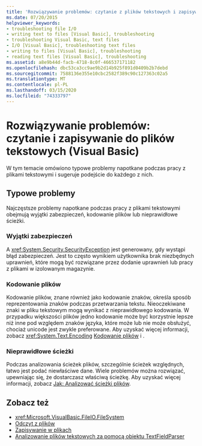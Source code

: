 ```yaml
---
title: 'Rozwiązywanie problemów: czytanie z plików tekstowych i zapisywanie ich'
ms.date: 07/20/2015
helpviewer_keywords:
- troubleshooting file I/O
- writing text to files [Visual Basic], troubleshooting
- troubleshooting Visual Basic, text files
- I/O [Visual Basic], troubleshooting text files
- writing to files [Visual Basic], troubleshooting
- reading text files [Visual Basic], troubleshooting
ms.assetid: a8e9b44d-facb-4718-8c0f-466537171182
ms.openlocfilehash: dbc53ca3cc9ae9b2d14b925f891d0409b2b7debd
ms.sourcegitcommit: 7588136e355e10cbc2582f389c90c127363c02a5
ms.translationtype: MT
ms.contentlocale: pl-PL
ms.lasthandoff: 03/15/2020
ms.locfileid: "74333797"
---
```

# <a name="troubleshooting-reading-from-and-writing-to-text-files-visual-basic"></a>Rozwiązywanie problemów: czytanie i zapisywanie do plików tekstowych (Visual Basic)

W tym temacie omówiono typowe problemy napotkane podczas pracy z plikami tekstowymi i sugeruje podejście do każdego z nich.  
  
## <a name="common-problems"></a>Typowe problemy  

 Najczęstsze problemy napotkane podczas pracy z plikami tekstowymi obejmują wyjątki zabezpieczeń, kodowanie plików lub nieprawidłowe ścieżki.  
  
### <a name="security-exceptions"></a>Wyjątki zabezpieczeń  

 A <xref:System.Security.SecurityException> jest generowany, gdy wystąpi błąd zabezpieczeń. Jest to często wynikiem użytkownika brak niezbędnych uprawnień, które mogą być rozwiązane przez dodanie uprawnień lub pracy z plikami w izolowanym magazynie.  
  
### <a name="file-encodings"></a>Kodowanie plików  

 Kodowanie plików, znane również jako kodowanie znaków, określa sposób reprezentowania znaków podczas przetwarzania tekstu. Nieoczekiwane znaki w pliku tekstowym mogą wynikać z nieprawidłowego kodowania. W przypadku większości plików jedno kodowanie może być korzystnie lepsze niż inne pod względem znaków języka, które może lub nie może obsłużyć, chociaż unicode jest zwykle preferowane. Aby uzyskać więcej informacji, zobacz <xref:System.Text.Encoding> [Kodowanie plików](../../../../visual-basic/developing-apps/programming/drives-directories-files/file-encodings.md) i .  
  
### <a name="incorrect-paths"></a>Nieprawidłowe ścieżki  

 Podczas analizowania ścieżek plików, szczególnie ścieżek względnych, łatwo jest podać niewłaściwe dane. Wiele problemów można rozwiązać, upewniając się, że dostarczasz właściwą ścieżkę. Aby uzyskać więcej informacji, zobacz [Jak: Analizować ścieżki plików](../../../../visual-basic/developing-apps/programming/drives-directories-files/how-to-parse-file-paths.md).  
  
## <a name="see-also"></a>Zobacz też

- <xref:Microsoft.VisualBasic.FileIO.FileSystem>
- [Odczyt z plików](../../../../visual-basic/developing-apps/programming/drives-directories-files/reading-from-files.md)
- [Zapisywanie w plikach](../../../../visual-basic/developing-apps/programming/drives-directories-files/writing-to-files.md)
- [Analizowanie plików tekstowych za pomocą obiektu TextFieldParser](../../../../visual-basic/developing-apps/programming/drives-directories-files/parsing-text-files-with-the-textfieldparser-object.md)
